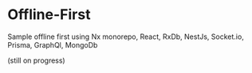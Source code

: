 # Offline-First

Sample offline first using Nx monorepo, React, RxDb, NestJs, Socket.io, Prisma, GraphQl, MongoDb

(still on progress)
